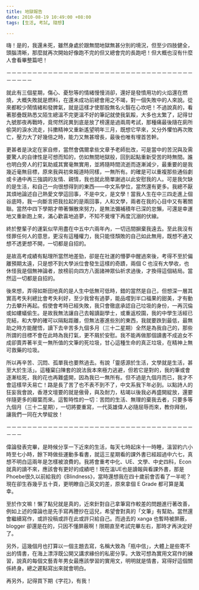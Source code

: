 ```yaml
---
title: 地獄報告
date: 2010-08-19 10:49:00 +08:00
tags: [生活, 考試, 隨想]

---
```


 嗨！是的，我還未死，雖然身處於跟無間地獄無甚分別的境況，但至少四肢健全，頭腦清晰，那麼就再次開始好像跑不完的但又總會完的長跑吧！但大概也沒有什麼人會看畢整篇吧！  
  
－－－－－－－－－－－－－－－－－－－－－－－－－－－－－－－－－－－－－－－－－  
  
 就此有三個星期，傷心、憂愁等的情緒慢慢消卻，還好是發憤用功的火焰還在燃燒，大概失敗就是燃料，在還未成功前總會用之不竭，對一個失敗中的人來說。從來都較少鬧情緒和發脾氣，就是這樣才使那股無名火翳在心坎吧！不過說真的，看著那疊既熟悉又陌生總溫不完更溫不好的筆記就使我氣餒，大多也太繁了，記得廿九號那夜再戰時，竟愕然詫異到底是放了榜還是過兩周考試，那種痛最後隨在廁所偷哭的淚水流走，抖擻精神又重新遙望明年三月，既想它早來，又分外懼怕再次敗亡，壓力大了好幾倍之時，能力又無甚增長，最後也唯有埋首苦幹。  
  
 更甚者是決定在家自修，當然會偶爾拿些文章予老師批改，可是當中的苦況與及需要驚人的自律性是可想而知的，仿如無間地獄般，回到起點重新受苦的時無間。誰也明白旁人的打氣助威其實毫無實用，並將隨時間流逝而逐漸減少，最重要的是我幾近毫無目標，原來我與初來報道時同樣，一無所有。的確是可以重複那些通俗劇或卡通中再三強調的友情、親情，我也就此簡單謝過以此安慰我的人。可是我欠缺的是生活，和自己一向很想得到的東西——中文系學位，當然還有更多。我總不厭其煩地論述自己熱愛文學這回事，不是中文，是文學！當我人生在中三四走進上個谷底時，我一向斷言把我拉起的是兩回事，人和文學，兩者在我的心目中又有著關聯。當然中四下學期才帶著懶散來努力，是無法彌補積年已深的怠懶，可還是幸運地又重新跑上來，滿心歡喜地追夢，不知不覺埋下再度沉溺的伏線。  
  
 終於整輩子的運氣似早用盡在中五中六兩年內，一切迅間摒棄我遠去。至此我沒有怪罪任何人的意思，更沒有這種權力，我只能怪頹敗的自己如此無用，既想不通又想不透更想不開，一切都是自招的。  
  
 是故高考成績有點理所當然地差勁，卻是在社運的懵夢中醒過來後，考得不至於偏離預期太遠，只是想不到大學派位會發生這樣的奇蹟，兩個 C 也沒有大學收，也休怪我是個無神論者，放榜前向四方八面諸神眾仙祈求過後，才換得這個結局。當然這一切都是自招的。  
  
 後來想，弄得如斯田地真的是人生中低無可低時，錯的當然是自己，但想深一層其實高考失利總比會考失利好，至少我曾有過夢，能品嚐到半口福果的甜美，才有動力去攀升再起。假使會考時已經失敗，我只會徹底承認自己垃圾的身份，一再沉倫或如螻蟻偷生。是故我無法讓自己去報讀副學士，或重返校園，我的中學生活經已完結，和大學的確可以隔點距離，但無法塞進些別的東西，我就要跌到最低，最無助之時方能醒悟，讀下去辛苦多九個多月（三十二星期）全然是為我自己的，那些所謂的目標不會在此時為我打氣，更不屑於安慰。我不能再做那個讀書不成追女不成卻賣弄著半支一無所值的文筆的死垃圾，甘心這種生命的真正垃圾，在精神上無可救藥的垃圾。  
  
 所以再辛苦、沉悶、孤單我也要熬過去。有說「靈感源於生活，文學就是生活，甚至大於生活」。這種窠臼陳套的說法我本來極力逃避，但若它是對的，我的筆或會逐漸枯死，我的花也再難盛開，因為我已一無所有。但不過是九個月而已，我才不會這樣早夭易亡！路是長了苦了也不表不到不了，中文系我下年必到。以點詩人的狂妄我會說，香港文壇要的就是傲骨，與及耐力，枯竭以後我必再盛開綻放，還要伴隨更多的瓣葉而來。這暫時性的一切：苦悶的生活、無理的棄我去者，只要多等九個月（三十二星期），一切將要重寫，一代英雄偉人必隨屈辱而來，教你拜倒，讓我們一同在大學綻放！  
  
－－－－－－－－－－－－－－－－－－－－－－－－－－－－－－－－－－－－－－－  
  
 偉論發表完畢，是時候分享一下近來的生活，每天七時起床十一時睡，溫習約六小時至七小時，餘下時做些運動多看書，就這三星期看的課外書已經超過中六七，真想不明白這兩年是怎樣被浪費的。我將會重考中化、UE、文學、中史四科，Econ就真的讀不來，應該會有更好的成績吧！現在溫UE也是讀報與看課外書，那是Phoebe很久以前給我的《Blindness》，當時還想我在四十歲前會否看了一半呢？現在卻生吞幾乎五十頁，更明瞭自己英文的差，原來拿個 E Grade 都可算是萬幸。  
  
 至於作文嘛！懶了點兒就是真的，近來針對自己拿筆寫作較差的問題進行著改善，例如上述的偉論也是先手寫再謄抄在這兒，希望會對真的「文筆」有幫助。當然還會繼續寫作，或許投稿或許在此或許只給自己。而過去的 xanga 也暫時被屏蔽，blogger 卻還是在的，只因不懂屏蔽啊！限期直至考試完畢左右，那時才再決定好了。  
  
 另外，這幾個月也打算以一個主題去寫，名稱大致為「瓶中信」，大體上是些寄不出的情書，在海上漂浮既公開又講求緣份的私密分享。大致可想為實用文寫作的練習，說真的每個文藝青年男女最應該學習的實用文，明明就是情書，寫得好這個關係終身。總之遲點寫出來就會明白。  
  
 再另外，記得買下期《字花》，有我！  
